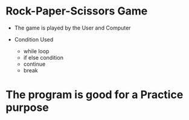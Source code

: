 # Rock-Paper-Scissors Game

* The game is played by the User and Computer

* Condition Used
  * while loop
  * if else condition
  * continue
  * break
# The program is good for a Practice purpose
